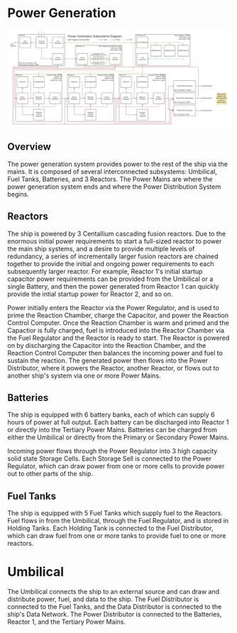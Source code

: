 # Power Generation

![Power Generation](./_img/power-generation.jpeg)

## Overview
The power generation system provides power to the rest of the ship via the mains. It is composed of several interconnected subsystems: Umbilical, Fuel Tanks, Batteries, and 3 Reactors. The Power Mains are where the power generation system ends and where the Power Distribution System begins.

## Reactors
The ship is powered by 3 Centallium cascading fusion reactors. Due to the enormous initial power requirements to start a full-sized reactor to power the main ship systems, and a desire to provide multiple levels of redundancy, a series of incrementally larger fusion reactors are chained together to provide the initial and ongoing power requirements to each subsequently larger reactor. For example, Reactor 1's initial startup capacitor power requirements can be provided from the Umbilical or a single Battery, and then the power generated from Reactor 1 can quickly provide the intial startup power for Reactor 2, and so on.

Power initially enters the Reactor via the Power Regulator, and is used to prime the Reaction Chamber, charge the Capacitor, and power the Reaction Control Computer. Once the Reaction Chamber is warm and primed and the Capactior is fully charged, fuel is introduced into the Reactor Chamber via the Fuel Regulator and the Reactor is ready to start. The Reactor is powered on by discharging the Capacitor into the Reaction Chamber, and the Reaction Control Computer then balances the incoming power and fuel to sustain the reaction. The generated power then flows into the Power Distributor, where it powers the Reactor, another Reactor, or flows out to another ship's system via one or more Power Mains.

## Batteries
The ship is equipped with 6 battery banks, each of which can supply 6 hours of power at full output. Each battery can be discharged into Reactor 1 or directly into the Tertiary Power Mains. Batteries can be charged from either the Umbilical or directly from the Primary or Secondary Power Mains.

Incoming power flows through the Power Regulator into 3 high capacity solid state Storage Cells. Each Storage Sell is connected to the Power Regulator, which can draw power from one or more cells to provide power out to other parts of the ship.

## Fuel Tanks
The ship is equipped with 5 Fuel Tanks which supply fuel to the Reactors. Fuel flows in from the Umbilical, through the Fuel Regulator, and is stored in Holding Tanks. Each Holding Tank is connected to the Fuel Distributor, which can draw fuel from one or more tanks to provide fuel to one or more reactors.

# Umbilical
The Umbilical connects the ship to an external source and can draw and distribute power, fuel, and data to the ship. The Fuel Distributor is connected to the Fuel Tanks, and the Data Distributor is connected to the ship's Data Network. The Power Distributor is connected to the Batteries, Reactor 1, and the Tertiary Power Mains.